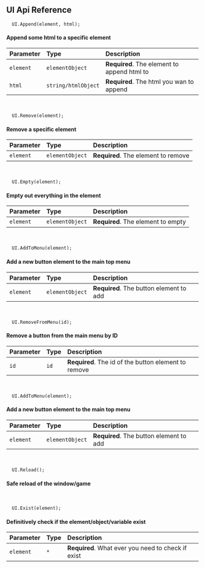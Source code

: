 ## UI Api Reference

```
  UI.Append(element, html);
```
#### Append some html to a specific element

| Parameter | Type     | Description                |
| :-------- | :------- | :------------------------- |
| `element` | `elementObject` | **Required**. The element to append html to |
| `html` | `string/htmlObject` | **Required**. The html you wan to append |

<br />

```
  UI.Remove(element);
```
#### Remove a specific element

| Parameter | Type     | Description                |
| :-------- | :------- | :------------------------- |
| `element` | `elementObject` | **Required**. The element to remove |

<br />

```
  UI.Empty(element);
```
#### Empty out everything in the element

| Parameter | Type     | Description                |
| :-------- | :------- | :------------------------- |
| `element` | `elementObject` | **Required**. The element to empty |

<br />

```
  UI.AddToMenu(element);
```
#### Add a new button element to the main top menu

| Parameter | Type     | Description                |
| :-------- | :------- | :------------------------- |
| `element` | `elementObject` | **Required**. The button element to add |

<br />

```
  UI.RemoveFromMenu(id);
```
#### Remove a button from the main menu by ID

| Parameter | Type     | Description                |
| :-------- | :------- | :------------------------- |
| `id` | `id` | **Required**. The id of the button element to remove |

<br />

```
  UI.AddToMenu(element);
```
#### Add a new button element to the main top menu

| Parameter | Type     | Description                |
| :-------- | :------- | :------------------------- |
| `element` | `elementObject` | **Required**. The button element to add |

<br />

```
  UI.Reload();
```
#### Safe reload of the window/game

<br />

```
  UI.Exist(element);
```
#### Definitively check if the element/object/variable exist

| Parameter | Type     | Description                |
| :-------- | :------- | :------------------------- |
| `element` | `*` | **Required**. What ever you need to check if exist |

<br />
